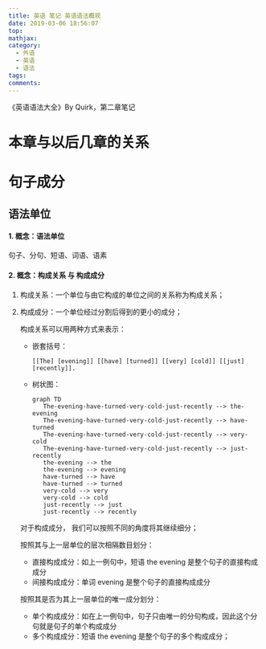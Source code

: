 ```yaml
---
title: 英语 笔记 英语语法概观
date: 2019-03-06 18:56:07
top:
mathjax:
category:
  - 外语
  - 英语
  - 语法
tags:
comments:
---
```


《英语语法大全》By Quirk，第二章笔记

<!--more-->

# 本章与以后几章的关系

# 句子成分

## 语法单位

#### 1. 概念：语法单位

句子、分句、短语、词语、语素

#### 2. 概念：构成关系 与 构成成分

1. 构成关系：一个单位与由它构成的单位之间的关系称为构成关系；

2. 构成成分：一个单位经过分割后得到的更小的成分；

   构成关系可以用两种方式来表示：

   - 嵌套括号：

     `[[The] [evening]] [[have] [turned]] [[very] [cold]] [[just] [recently]].`

   - 树状图：

     ```mermaid
     graph TD
     	The-evening-have-turned-very-cold-just-recently --> the-evening
     	The-evening-have-turned-very-cold-just-recently --> have-turned
     	The-evening-have-turned-very-cold-just-recently --> very-cold
     	The-evening-have-turned-very-cold-just-recently --> just-recently
     	the-evening --> the
     	the-evening --> evening
     	have-turned --> have
     	have-turned --> turned
     	very-cold --> very
     	very-cold --> cold
     	just-recently --> just
     	just-recently --> recently
     ```

   对于构成成分， 我们可以按照不同的角度将其继续细分；

   按照其与上一层单位的层次相隔数目划分：

   - 直接构成成分：如上一例句中，短语 the evening 是整个句子的直接构成成分
   - 间接构成成分：单词 evening 是整个句子的直接构成成分

   按照其是否为其上一层单位的唯一成分划分：

   - 单个构成成分：如在上一例句中，句子只由唯一的分句构成，因此这个分句就是句子的单个构成成分
   - 多个构成成分：短语 the evening 是整个句子的多个构成成分；

